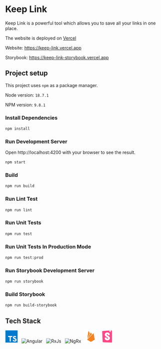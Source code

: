 # Keep Link

Keep Link is a powerful tool which allows you to save all your links in one place.

The website is deployed on [Vercel](https://vercel.com)

Website: https://keep-link.vercel.app

Storybook: https://keep-link-storybook.vercel.app

## Project setup

This project uses `npm` as a package manager.

Node version: `18.7.1`

NPM version: `9.8.1`

### Install Dependencies
```bash
npm install
```

### Run Development Server 

Open http://localhost:4200 with your browser to see the result.

```bash
npm start
```

### Build

```bash
npm run build
```

### Run Lint Test

```bash
npm run lint
```

### Run Unit Tests

```bash
npm run test
```

### Run Unit Tests In Production Mode

```bash
npm run test:prod
```

### Run Storybook Development Server

```bash
npm run storybook
```

### Build Storybook

```bash
npm run build-storybook
```

## Tech Stack

<div>
  <img src="https://github.com/devicons/devicon/raw/master/icons/typescript/typescript-original.svg" title="TypeScript" alt="TypeScript" width="40" height="40" />&nbsp;&nbsp;
  <img src="https://user-images.githubusercontent.com/25181517/183890595-779a7e64-3f43-4634-bad2-eceef4e80268.png" title="Angular" alt="Angular" width="40" height="40" />&nbsp;&nbsp;
  <img src="https://cdn.worldvectorlogo.com/logos/rxjs-1.svg" title="RxJs" alt="RxJs" width="40"    
height="40"/>&nbsp;&nbsp;
    <img src="https://ngrx.io/assets/images/badge.svg" title="NgRx" alt="NgRx" width="40"    
height="40"/>&nbsp;&nbsp;
   <img src="https://github.com/devicons/devicon/blob/master/icons/firebase/firebase-plain.svg" title="Firebase" alt="Firebase" width="40" height="40"/>&nbsp;&nbsp;
   <img src="https://github.com/devicons/devicon/blob/master/icons/storybook/storybook-original.svg" title="Storybook" alt="Storybook" width="40" height="40"/>&nbsp;&nbsp;
</div>
